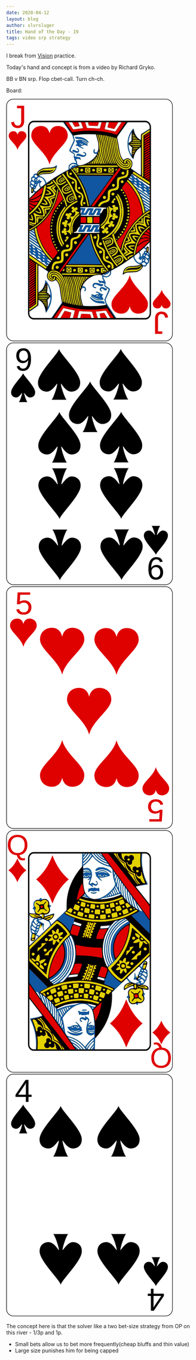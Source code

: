 ```yaml
---
date: 2020-04-12
layout: blog
author: slvrsluger
title: Hand of the Day - 19
tags: video srp strategy
---
```


I break from [Vision](https://www.runitonce.com/vision/) practice.

Today's hand and concept is from a video by Richard Gryko.

BB v BN srp. Flop cbet-call. Turn ch-ch.

Board:

![card-image](/assets/cards/JH.svg#5cards)
![card-image](/assets/cards/9S.svg#5cards)
![card-image](/assets/cards/5H.svg#5cards)
![card-image](/assets/cards/QD.svg#5cards)
![card-image](/assets/cards/4S.svg#5cards)

The concept here is that the solver like a two bet-size strategy from OP on this river - 1/3p and 1p.

- Small bets allow us to bet more frequently(cheap bluffs and thin value)
- Large size punishes him for being capped
